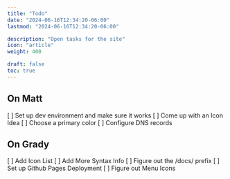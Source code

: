 ```yaml
---
title: "Todo"
date: "2024-06-16T12:34:20-06:00"
lastmod: "2024-06-16T12:34:20-06:00"

description: "Open tasks for the site"
icon: "article"
weight: 400 

draft: false 
toc: true
---
```


## On Matt 

[ ] Set up dev environment and make sure it works
[ ] Come up with an Icon Idea
[ ] Choose a primary color
[ ] Configure DNS records 

## On Grady

[ ] Add Icon List
[ ] Add More Syntax Info
[ ] Figure out the /docs/ prefix
[ ] Set up Github Pages Deployment
[ ] Figure out Menu Icons